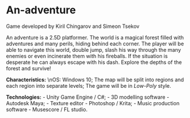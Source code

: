 # An-adventure
Game developed by Kiril Chingarov and Simeon Tsekov
  
  An adventure is a 2.5D platformer. The world is a magical forest filled with adventures and many perils, hiding behind each corner. The player will be able to navigate this world, double jump, slash his way through the many enemies or even incinerate them with his fireballs. If the situation is desperate he can always escape with his dash. Explore the depths of the forest and survive!
  
  **Characteristics:**
  \nOS: Windows 10;
  The map will be split into regions and each region into separate levels;
  The game will be in *Low-Poly* style.
   
  **Technologies:**
    - Unity Game Engine / C#;
    - 3D modelling software - Autodesk Maya;
    - Texture editor - Photoshop / Krita;
    - Music production software - Musescore / FL studio.
